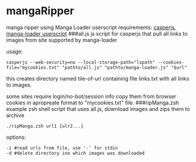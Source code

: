 # mangaRipper
manga ripper using Manga Loader userscript
requirements: [casperjs]( casperjs.org ), [manga-loader userscript]( https://greasyfork.org/scripts/692-manga-loader/ )
###all.js
js script for casperjs that pull all links to images from site supported by manga-loader

usage:
```shell
casperjs --web-security=no --local-storage-path="lspath" --cookies-file="mycookies.txt" "pathto/all.js" "pathto/manga-loader.js" "$url"
```
this creates directory named tile-of-url containing file links.txt with all links to images.

some sites require login/no-bot/session info copy them from browser cookies in apropreate format to "mycookies.txt" file.
###ripManga.zsh
example zsh shell script that uses all.js, download images and zips them to archive
```shell
./ripManga.zsh url1 [ulr2...]  
```
options:
```shell
-i #read urls from file, use '-' for stdin
-d #delete directory ino which images was downloaded
```